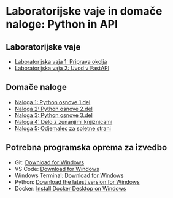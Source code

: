 # Laboratorijske vaje in domače naloge: Python in API

## Laboratorijske vaje
- [Laboratorijska vaja 1: Priprava okolja](./lab_01_priprava_okolja/README.md)
- [Laboratorijska vaja 2: Uvod v FastAPI](./lab_02_uvod_v_fastapi/)

## Domače naloge
- [Naloga 1: Python osnove 1.del](./dn_01_python_osnove_1/README.md)
- [Naloga 2: Python osnove 2.del](./dn_02_python_osnove_2/README.md)
- [Naloga 3: Python osnove 3.del](./dn_03_python_osnove_3/README.md)
- [Naloga 4: Delo z zunanjimi knjižnicami](./dn_04_delo_z_zunanjimi_knjiznicami/README.md)
- [Naloga 5: Odjemalec za spletne strani](./dn_05_odjemalec_za_spletne_strani/README.md)

## Potrebna programska oprema za izvedbo
- Git: [Download for Windows](https://git-scm.com/download/win)
- VS Code: [Download for Windows](https://code.visualstudio.com/)
- Windows Terminal: [Download for Windows](https://apps.microsoft.com/store/detail/windows-terminal/9N0DX20HK701?hl=sl-si&gl=si)
- Python: [Download the latest version for Windows](https://www.python.org/downloads/)
- Docker: [Install Docker Desktop on Windows](https://docs.docker.com/desktop/install/windows-install/)